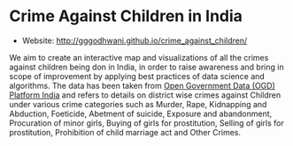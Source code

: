 Crime Against Children in India
================================

* Website: http://gggodhwani.github.io/crime_against_children/

We aim to create an interactive map and visualizations of all the crimes against children being don in India, in order to raise awareness and bring in scope of improvement by applying best practices of data science and algorithms. The data has been taken from <a href="http://data.gov.in/">Open Government Data (OGD) Platform India</a> and refers to details on district wise crimes against Children under various crime categories such as Murder, Rape, Kidnapping and Abduction, Foeticide, Abetment of suicide, Exposure and abandonment, Procuration of minor girls, Buying of girls for prostitution, Selling of girls for prostitution, Prohibition of child marriage act and Other Crimes.
